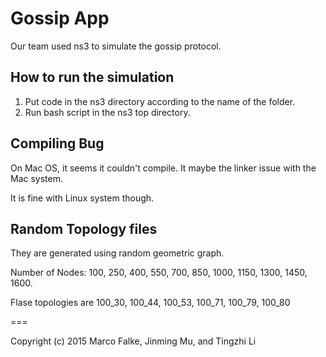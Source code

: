 
# Gossip App

Our team used ns3 to simulate the gossip protocol.

## How to run the simulation

1. Put code in the ns3 directory according to the name of the folder.
2. Run bash script in the ns3 top directory.

## Compiling Bug
On Mac OS, it seems it couldn't compile. It maybe the linker issue with the Mac system.

It is fine with Linux system though.

## Random Topology files
They are generated using random geometric graph.

Number of Nodes: 100, 250, 400, 550, 700, 850, 1000, 1150, 1300, 1450, 1600.

Flase topologies are 100_30, 100_44, 100_53, 100_71, 100_79, 100_80

===

Copyright (c) 2015 Marco Falke, Jinming Mu, and Tingzhi Li
